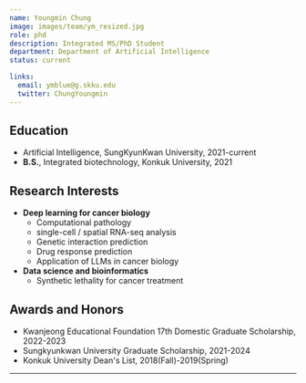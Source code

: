 ```yaml
---
name: Youngmin Chung
image: images/team/ym_resized.jpg
role: phd
description: Integrated MS/PhD Student
department: Department of Artificial Intelligence
status: current

links:
  email: ymblue@g.skku.edu
  twitter: ChungYoungmin
---
```


## **Education**
* Artificial Intelligence, SungKyunKwan University, 2021-current
* **B.S.**, Integrated biotechnology, Konkuk University, 2021

## **Research Interests**

* **Deep learning for cancer biology**
  - Computational pathology
  - single-cell / spatial RNA-seq analysis
  - Genetic interaction prediction
  - Drug response prediction
  - Application of LLMs in cancer biology
* **Data science and bioinformatics**
  - Synthetic lethality for cancer treatment

## **Awards and Honors**

* Kwanjeong Educational Foundation 17th Domestic Graduate Scholarship, 2022-2023 
* Sungkyunkwan University Graduate Scholarship, 2021-2024
* Konkuk University Dean's List, 2018(Fall)-2019(Spring)

---


